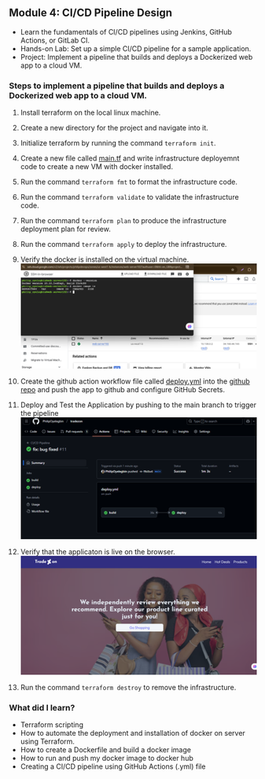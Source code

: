 ## **Module 4: CI/CD Pipeline Design**

- Learn the fundamentals of CI/CD pipelines using Jenkins, GitHub Actions, or GitLab CI.
- Hands-on Lab: Set up a simple CI/CD pipeline for a sample application.
- Project: Implement a pipeline that builds and deploys a Dockerized web app to a cloud VM.

### Steps to implement a pipeline that builds and deploys a Dockerized web app to a cloud VM.

1. Install terraform on the local linux machine.
2. Create a new directory for the project and navigate into it.
3. Initialize terraform by running the command `terraform init`.
4. Create a new file called [main.tf](./main.tf) and write infrastructure deployemnt code to create a new VM with docker installed.
5. Run the command `terraform fmt` to format the infrastructure code.
6. Run the command `terraform validate` to validate the infrastructure code.
7. Run the command `terraform plan` to produce the infrastructure deployment plan for review.
8. Run the command `terraform apply` to deploy the infrastructure.
9. Verify the docker is installed on the virtual machine.
   ![preview](./snapshot1.png)

10. Create the github action workflow file called [deploy.yml](./deploy.yml) into the [github repo](https://github.com/PhilipOyelegbin/tradezon) and push the app to github and configure GitHub Secrets.
11. Deploy and Test the Application by pushing to the main branch to trigger the pipeline
    ![preview](./snapshot2.png)

12. Verify that the applicaton is live on the browser.
    ![preview](./snapshot3.png)

13. Run the command `terraform destroy` to remove the infrastructure.

### What did I learn?

- Terraform scripting
- How to automate the deployment and installation of docker on server using Terraform.
- How to create a Dockerfile and build a docker image
- How to run and push my docker image to docker hub
- Creating a CI/CD pipeline using GitHub Actions (.yml) file
